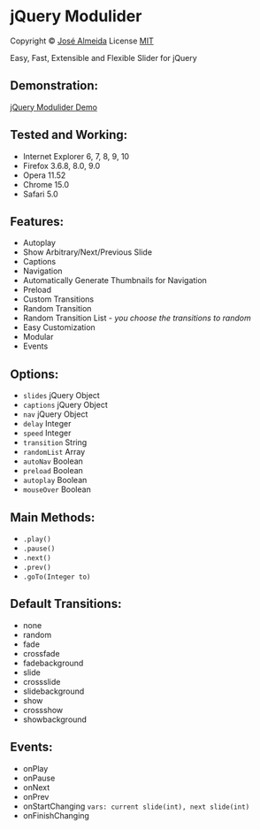 # jQuery Modulider
Copyright &copy; [José Almeida](http://joseafga.com.br)
License [MIT](LICENSE "MIT License")

Easy, Fast, Extensible and Flexible Slider for jQuery

## Demonstration:
[jQuery Modulider Demo](http://joseafga.github.io/jquery.modulider/demo/)

## Tested and Working:
* Internet Explorer 6, 7, 8, 9, 10
* Firefox 3.6.8, 8.0, 9.0
* Opera 11.52
* Chrome 15.0
* Safari 5.0

## Features:
* Autoplay
* Show Arbitrary/Next/Previous Slide
* Captions
* Navigation
* Automatically Generate Thumbnails for Navigation
* Preload
* Custom Transitions
* Random Transition
* Random Transition List - *you choose the transitions to random*
* Easy Customization
* Modular
* Events

## Options:
* `slides` jQuery Object
* `captions` jQuery Object
* `nav` jQuery Object
* `delay` Integer
* `speed` Integer
* `transition` String
* `randomList` Array
* `autoNav` Boolean
* `preload` Boolean
* `autoplay` Boolean
* `mouseOver` Boolean

## Main Methods:
* `.play()`
* `.pause()`
* `.next()`
* `.prev()`
* `.goTo(Integer to)`

## Default Transitions:
* none
* random
* fade
* crossfade
* fadebackground
* slide
* crossslide
* slidebackground
* show
* crossshow
* showbackground

## Events:
* onPlay
* onPause
* onNext
* onPrev
* onStartChanging `vars: current slide(int), next slide(int)`
* onFinishChanging
